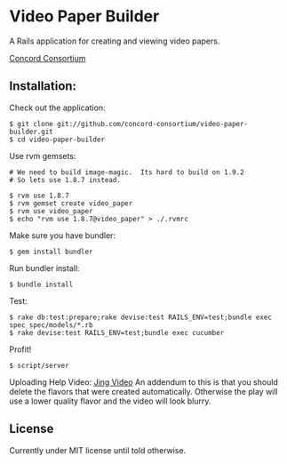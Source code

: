 Video Paper Builder
===================

A Rails application for creating and viewing video papers.

[Concord Consortium](http://www.concord.org)

Installation:
-------------

Check out the application:

    $ git clone git://github.com/concord-consortium/video-paper-builder.git
    $ cd video-paper-builder

Use rvm gemsets:
    
    # We need to build image-magic.  Its hard to build on 1.9.2
    # So lets use 1.8.7 instead.
    
    $ rvm use 1.8.7
    $ rvm gemset create video_paper
    $ rvm use video_paper
    $ echo "rvm use 1.8.7@video_paper" > ./.rvmrc
    
Make sure you have bundler:
    
    $ gem install bundler
    
Run bundler install:

    $ bundle install
    
Test:

    $ rake db:test:prepare;rake devise:test RAILS_ENV=test;bundle exec spec spec/models/*.rb
    $ rake devise:test RAILS_ENV=test;bundle exec cucumber
    
Profit!

    $ script/server
    

Uploading Help Video:
    [Jing Video](http://screencast.com/t/lxUHFk3a)
    An addendum to this is that you should delete the flavors that were created automatically. Otherwise the play will use a lower quality flavor
    and the video will look blurry.


License
-------

Currently under MIT license until told otherwise.